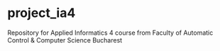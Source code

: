 # project_ia4
Repository for Applied Informatics 4 course from Faculty of Automatic Control &amp; Computer Science Bucharest
